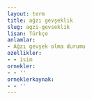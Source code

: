 ```yaml
---
layout: term
title: ağzı gevşeklik
slug: agzi-gevseklik
lisan: Türkçe
anlamlar:
- Ağzı gevşek olma durumu
ozellikler:
- - isim
ornekler:
- - ''
orneklerkaynak:
- - ''
---
```

